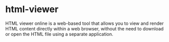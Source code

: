 # html-viewer
HTML viewer online is a web-based tool that allows you to view and render HTML content directly within a web browser, without the need to download or open the HTML file using a separate application.

